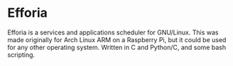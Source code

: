 Efforia
=======

Efforia is a services and applications scheduler for GNU/Linux. This was made
originally for Arch Linux ARM on a Raspberry Pi, but it could be used for any
other operating system. Written in C and Python/C, and some bash scripting.
